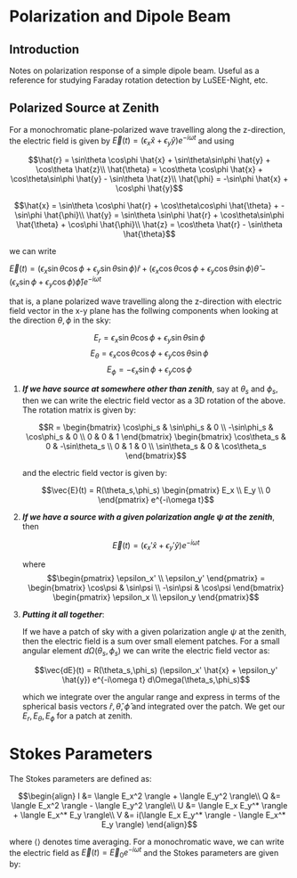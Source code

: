 # Polarization and Dipole Beam

## Introduction

Notes on polarization response of a simple dipole beam. Useful as a reference for studying Faraday rotation detection by LuSEE-Night, etc.

## Polarized Source at Zenith

For a monochromatic plane-polarized wave travelling along the z-direction, the electric field is given by $\vec{E}(t) = ( \epsilon_x \hat{x} + \epsilon_y \hat{y} ) e^{-i\omega t}$ 
and using

$$\hat{r} = \sin\theta \cos\phi \hat{x} + \sin\theta\sin\phi \hat{y} + \cos\theta \hat{z}\\
\hat{\theta} = \cos\theta \cos\phi \hat{x} + \cos\theta\sin\phi \hat{y} - \sin\theta \hat{z}\\
\hat{\phi} = -\sin\phi \hat{x} + \cos\phi \hat{y}$$

$$\hat{x} = \sin\theta \cos\phi \hat{r} + \cos\theta\cos\phi \hat{\theta} + -\sin\phi \hat{\phi}\\
\hat{y} = \sin\theta \sin\phi \hat{r} + \cos\theta\sin\phi \hat{\theta} + \cos\phi \hat{\phi}\\
\hat{z} = \cos\theta \hat{r} - \sin\theta \hat{\theta}$$

we can write

$\vec{E}(t) = ( \epsilon_x \sin\theta \cos\phi + \epsilon_y \sin\theta \sin\phi ) \hat{r} + ( \epsilon_x \cos\theta\cos\phi + \epsilon_y \cos\theta\sin\phi ) \hat{\theta} - ( \epsilon_x \sin\phi + \epsilon_y \cos\phi ) \hat{\phi} ) e^{-i\omega t}$

that is, a plane polarized wave travelling along the z-direction with electric field vector in the x-y plane has the follwing components when looking at the direction $\theta,\phi$ in the sky:

$$E_{r} = \epsilon_x \sin\theta \cos\phi + \epsilon_y \sin\theta \sin\phi$$
$$E_{\theta} = \epsilon_x \cos\theta\cos\phi + \epsilon_y \cos\theta\sin\phi$$
$$E_{\phi} = -\epsilon_x \sin\phi + \epsilon_y \cos\phi$$



1. ***If we have source at somewhere other than zenith***, say at $\theta_s$ and $\phi_s$, then we can write the electric field vector as a 3D rotation of the above. The rotation matrix is given by:

    $$R = \begin{bmatrix} \cos\phi_s & \sin\phi_s & 0 \\ -\sin\phi_s & \cos\phi_s & 0 \\ 0 & 0 & 1 \end{bmatrix} \begin{bmatrix} \cos\theta_s & 0 & -\sin\theta_s \\ 0 & 1 & 0 \\ \sin\theta_s & 0 & \cos\theta_s \end{bmatrix}$$

    and the electric field vector is given by:

    $$\vec{E}(t) = R(\theta_s,\phi_s) \begin{pmatrix} E_x \\ E_y \\ 0 \end{pmatrix} e^{-i\omega t}$$

1. ***If we have a source with a given polarization angle $\psi$ at the zenith***, then

    $$\vec{E}(t) = ( \epsilon_x' \hat{x} + \epsilon_y' \hat{y} ) e^{-i\omega t}$$

    where
    $$\begin{pmatrix} \epsilon_x' \\ \epsilon_y' \end{pmatrix} = \begin{bmatrix} \cos\psi & \sin\psi \\ -\sin\psi & \cos\psi \end{bmatrix} \begin{pmatrix} \epsilon_x \\ \epsilon_y \end{pmatrix}$$

1. ***Putting it all together***:

    If we have a patch of sky with a given polarization angle $\psi$ at the zenith, then the electric field is a sum over small element patches. For a small angular element $d\Omega(\theta_s,\phi_s)$ we can write the electric field vector as:

    $$\vec{dE}(t) = R(\theta_s,\phi_s) (\epsilon_x' \hat{x} + \epsilon_y' \hat{y}) e^{-i\omega t} d\Omega(\theta_s,\phi_s)$$

    which we integrate over the angular range and express in terms of the spherical basis vectors $\hat{r}, \hat{\theta}, \hat{\phi}$ and integrated over the patch. We get our $E_r, E_\theta, E_\phi$ for a patch at zenith.


# Stokes Parameters

The Stokes parameters are defined as:

$$\begin{align}
I &= \langle E_x^2 \rangle + \langle E_y^2 \rangle\\
Q &= \langle E_x^2 \rangle - \langle E_y^2 \rangle\\
U &= \langle E_x E_y^* \rangle + \langle E_x^* E_y \rangle\\
V &= i(\langle E_x E_y^* \rangle - \langle E_x^* E_y \rangle)
\end{align}$$

where $\langle \rangle$ denotes time averaging. For a monochromatic wave, we can write the electric field as $\vec{E}(t) = \vec{E}_0 e^{-i\omega t}$ and the Stokes parameters are given by: